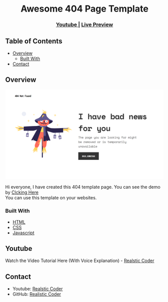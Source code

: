 
<h1 align="center">Awesome 404 Page Template</h1>



<div align="center">
  <h3>
    <a href="https://{https://www.youtube.com/channel/UCK5YMqyy_fjAtwgu9hjxXJg}">
      Youtube
    </a>
    <span> | </span>
    <a href="https://{https://realisticcoder.github.io/404-Page/}">
        Live Preview
    </a>
  </h3>
</div>

<!-- TABLE OF CONTENTS -->

## Table of Contents

- [Overview](#overview)
  - [Built With](#built-with)
- [Contact](#contact)

<!-- OVERVIEW -->

## Overview

![screenshot](https://raw.githubusercontent.com/RealisticCoder/404-Page/master/preview.png)

Hi everyone, I have created this 404 template page. You can see the demo by  <a href="https://{your-url-to-the-solution}">
        Clcking Here
    </a> <br>
You can use this template on your websites. 


### Built With

- [HTML](https://www.w3schools.com/html/)
- [CSS](https://www.w3schools.com/css/)
- [Javascript](https://www.w3schools.com/js/DEFAULT.asp)

## Youtube
Watch the Video Tutorial Here (With Voice Explanation) - [Realstic Coder](https://{https://www.youtube.com/channel/UCK5YMqyy_fjAtwgu9hjxXJg})

## Contact

- Youtube: [Realstic Coder](https://{https://www.youtube.com/channel/UCK5YMqyy_fjAtwgu9hjxXJg})
- GitHub: [Realistic Coder](https://{https://github.com/RealisticCoder/})

